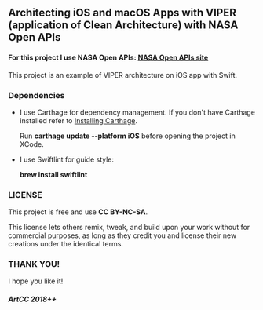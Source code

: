 ## Architecting iOS and macOS Apps with VIPER (application of Clean Architecture) with NASA Open APIs

#### For this project I use NASA Open APIs: [NASA Open APIs site](https://api.nasa.gov/index.html)

This project is an example of VIPER architecture on iOS app with Swift.

### Dependencies

- I use Carthage for dependency management. If you don't have Carthage installed refer to [Installing Carthage](https://github.com/Carthage/Carthage#installing-carthage).

	Run <b>carthage update --platform iOS</b> before opening the project in XCode.
	
- I use Swiftlint for guide style:

	<b>brew install swiftlint</b>

### LICENSE

This project is free and use <b>CC BY-NC-SA</b>.

This license lets others remix, tweak, and build upon your work without for commercial purposes, as long as they credit you and license their new creations under the identical terms.

### THANK YOU!

I hope you like it!

##### ArtCC 2018++